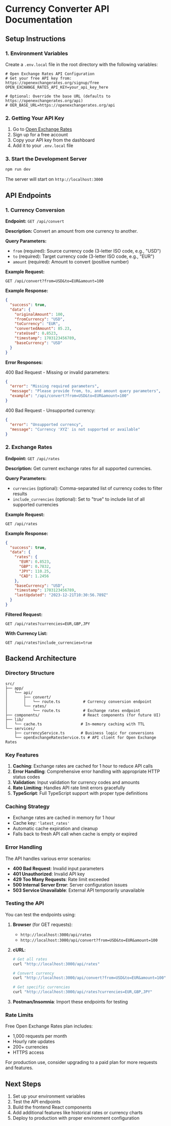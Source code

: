 # Currency Converter API Documentation

## Setup Instructions

### 1. Environment Variables

Create a `.env.local` file in the root directory with the following variables:

```env
# Open Exchange Rates API Configuration
# Get your free API key from: https://openexchangerates.org/signup/free
OPEN_EXCHANGE_RATES_API_KEY=your_api_key_here

# Optional: Override the base URL (defaults to https://openexchangerates.org/api)
# OER_BASE_URL=https://openexchangerates.org/api
```

### 2. Getting Your API Key

1. Go to [Open Exchange Rates](https://openexchangerates.org/signup/free)
2. Sign up for a free account
3. Copy your API key from the dashboard
4. Add it to your `.env.local` file

### 3. Start the Development Server

```bash
npm run dev
```

The server will start on `http://localhost:3000`

## API Endpoints

### 1. Currency Conversion

**Endpoint:** `GET /api/convert`

**Description:** Convert an amount from one currency to another.

**Query Parameters:**
- `from` (required): Source currency code (3-letter ISO code, e.g., "USD")
- `to` (required): Target currency code (3-letter ISO code, e.g., "EUR")
- `amount` (required): Amount to convert (positive number)

**Example Request:**
```
GET /api/convert?from=USD&to=EUR&amount=100
```

**Example Response:**
```json
{
  "success": true,
  "data": {
    "originalAmount": 100,
    "fromCurrency": "USD",
    "toCurrency": "EUR",
    "convertedAmount": 85.23,
    "rateUsed": 0.8523,
    "timestamp": 1703123456789,
    "baseCurrency": "USD"
  }
}
```

**Error Responses:**

400 Bad Request - Missing or invalid parameters:
```json
{
  "error": "Missing required parameters",
  "message": "Please provide from, to, and amount query parameters",
  "example": "/api/convert?from=USD&to=EUR&amount=100"
}
```

400 Bad Request - Unsupported currency:
```json
{
  "error": "Unsupported currency",
  "message": "Currency 'XYZ' is not supported or available"
}
```

### 2. Exchange Rates

**Endpoint:** `GET /api/rates`

**Description:** Get current exchange rates for all supported currencies.

**Query Parameters:**
- `currencies` (optional): Comma-separated list of currency codes to filter results
- `include_currencies` (optional): Set to "true" to include list of all supported currencies

**Example Request:**
```
GET /api/rates
```

**Example Response:**
```json
{
  "success": true,
  "data": {
    "rates": {
      "EUR": 0.8523,
      "GBP": 0.7832,
      "JPY": 110.25,
      "CAD": 1.2456
    },
    "baseCurrency": "USD",
    "timestamp": 1703123456789,
    "lastUpdated": "2023-12-21T10:30:56.789Z"
  }
}
```

**Filtered Request:**
```
GET /api/rates?currencies=EUR,GBP,JPY
```

**With Currency List:**
```
GET /api/rates?include_currencies=true
```

## Backend Architecture

### Directory Structure

```
src/
├── app/
│   └── api/
│       ├── convert/
│       │   └── route.ts          # Currency conversion endpoint
│       └── rates/
│           └── route.ts          # Exchange rates endpoint
├── components/                   # React components (for future UI)
├── lib/
│   └── cache.ts                 # In-memory caching with TTL
└── services/
    ├── currencyService.ts       # Business logic for conversions
    └── openExchangeRatesService.ts # API client for Open Exchange Rates
```

### Key Features

1. **Caching**: Exchange rates are cached for 1 hour to reduce API calls
2. **Error Handling**: Comprehensive error handling with appropriate HTTP status codes
3. **Validation**: Input validation for currency codes and amounts
4. **Rate Limiting**: Handles API rate limit errors gracefully
5. **TypeScript**: Full TypeScript support with proper type definitions

### Caching Strategy

- Exchange rates are cached in memory for 1 hour
- Cache key: `'latest_rates'`
- Automatic cache expiration and cleanup
- Falls back to fresh API call when cache is empty or expired

### Error Handling

The API handles various error scenarios:

- **400 Bad Request**: Invalid input parameters
- **401 Unauthorized**: Invalid API key
- **429 Too Many Requests**: Rate limit exceeded
- **500 Internal Server Error**: Server configuration issues
- **503 Service Unavailable**: External API temporarily unavailable

### Testing the API

You can test the endpoints using:

1. **Browser** (for GET requests):
   - `http://localhost:3000/api/rates`
   - `http://localhost:3000/api/convert?from=USD&to=EUR&amount=100`

2. **cURL**:
   ```bash
   # Get all rates
   curl "http://localhost:3000/api/rates"
   
   # Convert currency
   curl "http://localhost:3000/api/convert?from=USD&to=EUR&amount=100"
   
   # Get specific currencies
   curl "http://localhost:3000/api/rates?currencies=EUR,GBP,JPY"
   ```

3. **Postman/Insomnia**: Import these endpoints for testing

### Rate Limits

Free Open Exchange Rates plan includes:
- 1,000 requests per month
- Hourly rate updates
- 200+ currencies
- HTTPS access

For production use, consider upgrading to a paid plan for more requests and features.

## Next Steps

1. Set up your environment variables
2. Test the API endpoints
3. Build the frontend React components
4. Add additional features like historical rates or currency charts
5. Deploy to production with proper environment configuration 